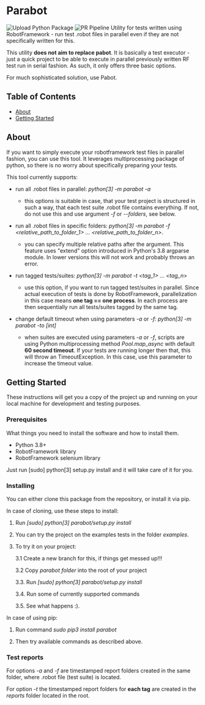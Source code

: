 # Parabot
![Upload Python Package](https://github.com/bednaJedna/parabot/workflows/Upload%20Python%20Package/badge.svg)
![PR Pipeline](https://github.com/bednaJedna/parabot/workflows/PR%20Pipeline/badge.svg)
Utility for tests written using RobotFramework - run test .robot files in parallel even if they are not specifically written for this.

This utility **does not aim to replace pabot**. It is basically a test executor - just a quick project to be able to execute in parallel previously written RF test run in serial fashion. As such, it only offers three basic options.

For much sophisticated solution, use Pabot.

## Table of Contents

- [About](#about)
- [Getting Started](#getting_started)

## About <a name = "about"></a>

If you want to simply execute your robotframework test files in parallel fashion, you can use this tool.
It leverages multiprocessing package of python, so there is no worry about specifically preparing your tests.

This tool currently supports:

- run all .robot files in parallel: _python[3] -m parabot -a_

  - this options is suitable in case, that your test project is structured in such a way, that each test suite .robot file contains everything. If not, do not use this and use argument _-f_ or _--folders_, see below.

- run all .robot files in specific folders: _python[3] -m parabot -f <relative_path_to_folder_1> ... <relative_path_to_folder_n>_.

  - you can specify multiple relative paths after the argument. This feature uses "extend" option introduced in Python's 3.8 argparse module. In lower versions this will not work and probably throws an error.

- run tagged tests/suites: _python[3] -m parabot -t <tag_1> ... <tag_n>_

  - use this option, if you want to run tagged test/suites in parallel. Since actual execution of tests is done by RobotFramework, parallelization in this case means **one tag == one process**. In each process are then sequentially run all tests/suites tagged by the same tag.

- change default timeout when using parameters _-a_ or _-f_: _python[3] -m parabot -to [int]_

  - when suites are executed using parameters _-a_ or _-f_, scripts are using Python multiprocessing method _Pool.map_async_ with default **60 second timeout**. If your tests are running longer then that, this will throw an TimeoutException. In this case, use this parameter to increase the timeout value.

## Getting Started <a name = "getting_started"></a>

These instructions will get you a copy of the project up and running on your local machine for development and testing purposes.

### Prerequisites

What things you need to install the software and how to install them.

- Python 3.8+
- RobotFramework library
- RobotFramework selenium library

Just run [sudo] python[3] setup.py install and it will take care of it for you.

### Installing

You can either clone this package from the repository, or install it via pip.

In case of cloning, use these steps to install:

1. Run _[sudo] python[3] parabot/setup.py install_
2. You can try the project on the examples tests in the folder _examples_.
3. To try it on your project:

   3.1 Create a new branch for this, if things get messed up!!!

   3.2 Copy _parabot folder_ into the root of your project

   3.3. Run _[sudo] python[3] parabot/setup.py install_

   3.4. Run some of currently supported commands

   3.5. See what happens :).

In case of using pip:

1. Run command _sudo pip3 install parabot_

2. Then try available commands as described above.

### Test reports

For options _-a_ and _-f_ are timestamped report folders created in the same folder, where .robot file (test suite) is located.

For option _-t_ the timestamped report folders for **each tag** are created in the _reports_ folder located in the root.
